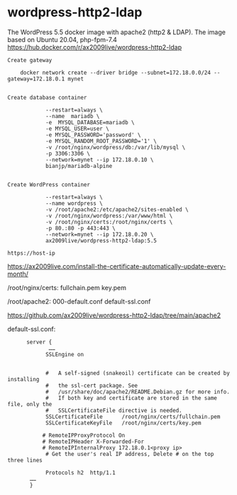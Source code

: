 # wordpress-http2-ldap
The WordPress 5.5 docker image with apache2 (http2 &amp; LDAP). The image based on Ubuntu 20.04, php-fpm-7.4 
https://hub.docker.com/r/ax2009live/wordpress-http2-ldap

	Create gateway
		
		docker network create --driver bridge --subnet=172.18.0.0/24 --gateway=172.18.0.1 mynet
		
		
	Create database container
		
                --restart=always \
                --name  mariadb \
                -e  MYSQL_DATABASE=mariadb \
                -e MYSQL_USER=user \
                -e MYSQL_PASSWORD='password' \
                -e MYSQL_RANDOM_ROOT_PASSWORD='1' \
                -v /root/nginx/wordpress/db:/var/lib/mysql \
                -p 3306:3306 \
                --network=mynet --ip 172.18.0.10 \
                bianjp/mariadb-alpine
					
					
	Create WordPress container
		
                --restart=always \
                --name wordpress \
                -v /root/apache2:/etc/apache2/sites-enabled \
                -v /root/nginx/wordpress:/var/www/html \
                -v /root/nginx/certs:/root/nginx/certs \
                -p 80.:80 -p 443:443 \
                --network=mynet --ip 172.18.0.20 \
                ax2009live/wordpress-http2-ldap:5.5
		
	https://host-ip
	


https://ax2009live.com/install-the-certificate-automatically-update-every-month/

/root/nginx/certs: fullchain.pem key.pem

/root/apache2: 000-default.conf default-ssl.conf

https://github.com/ax2009live/wordpress-http2-ldap/tree/main/apache2

default-ssl.conf: 
		

          server {
                 …… 
                SSLEngine on


                #   A self-signed (snakeoil) certificate can be created by installing
                #   the ssl-cert package. See
                #   /usr/share/doc/apache2/README.Debian.gz for more info.
                #   If both key and certificate are stored in the same file, only the
                #   SSLCertificateFile directive is needed.
                SSLCertificateFile      /root/nginx/certs/fullchain.pem
                SSLCertificateKeyFile   /root/nginx/certs/key.pem
                
               # RemoteIPProxyProtocol On
               # RemoteIPHeader X-Forwarded-For
               # RemoteIPInternalProxy 172.18.0.1<proxy ip>
                # Get the user's real IP address, Delete # on the top three lines

                Protocols h2  http/1.1
           ……
           } 
